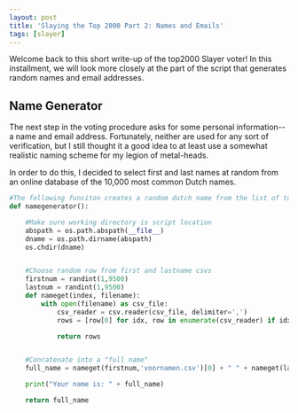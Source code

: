 ```yaml
---
layout: post
title: 'Slaying the Top 2000 Part 2: Names and Emails'
tags: [slayer]
---
```


Welcome back to this short write-up of the top2000 Slayer voter! In this installment, we will look more closely at the part of the script that generates random names and email addresses.

## Name Generator

The next step in the voting procedure asks for some personal information-- a name and email address. Fortunately, neither are used for any sort of verification, but I still thought it a good idea to at least use a somewhat realistic naming scheme for my legion of metal-heads.

In order to do this, I decided to select first and last names at random from an online database of the 10,000 most common Dutch names.

~~~py
#The following funciton creates a random dutch name from the list of top 10000 first and last names
def namegenerator():

    #Make sure working directory is script location
    abspath = os.path.abspath(__file__)
    dname = os.path.dirname(abspath)
    os.chdir(dname)


    #Choose random row from first and lastname csvs
    firstnum = randint(1,9500)
    lastnum = randint(1,9500)
    def nameget(index, filename):
        with open(filename) as csv_file:
            csv_reader = csv.reader(csv_file, delimiter=',')
            rows = [row[0] for idx, row in enumerate(csv_reader) if idx in(index, index)]

            return rows


    #Concatenate into a "full name"
    full_name = nameget(firstnum,'voornamen.csv')[0] + " " + nameget(lastnum,'achternamen.csv')[0]

    print("Your name is: " + full_name)

    return full_name
~~~
